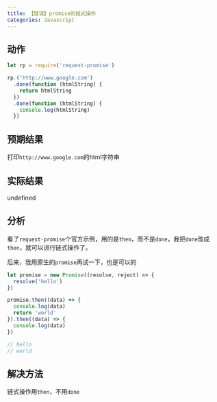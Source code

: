 ```yaml
---
title: 【错误】promise的链式操作
categories: Javascript
---
```


## 动作

```javascript
let rp = require('request-promise')

rp.('http://www.google.com')
  .done(function (htmlString) {
    return htmlString
  })
  .done(function (htmlString) {
    console.log(htmlString) 
  })
```

## 预期结果

打印`http://www.google.com`的html字符串

## 实际结果

undefined

## 分析

看了`request-promise`个官方示例，用的是`then`，而不是`done`，我把`done`改成`then`，就可以进行链式操作了。

后来，我用原生的`promise`再试一下，也是可以的

```javascript
let promise = new Promise((resolve, reject) => {      
  resolve('hello')    
})        

promise.then((data) => {      
  console.log(data)      
  return 'world'    
}).then((data) => {      
  console.log(data)    
})    

// hello
// world
```

## 解决方法

链式操作用`then`，不用`done`